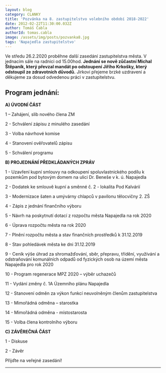 ```yaml
---
layout: blog
category: CLANKY
title: 'Pozvánka na 8. zastupitelstvo volebního období 2018-2022'
date: 2012-02-22T11:30:00.032Z
author: Tomáš Čabla
authorId: tomas.cabla
image: /assets/img/posts/pozvanka8.jpg
tags: 'Napajedla zastupitelstvo'
---
```


Ve středu 26.2.2020 proběhne další zasedání zastupitelstva města. V jednacím sále na radnici od 15.00hod. **Jednání se nově zůčastní Michal Štěpaník, který převzal mandát po odstoupení Jiřího Krkošky, který odstoupil ze zdravotních důvodů.** Jirkovi přejeme brzké uzdravení a děkujeme za dosud odvedenou práci v zastupitelstvu.


## **Program jednání:**

**A) ÚVODNÍ ČÁST** 

1 – Zahájení, slib nového člena ZM 

2 - Schválení zápisu z minulého zasedání 

3 - Volba návrhové komise 

4 - Stanovení ověřovatelů zápisu 

5 - Schválení programu 

**B) PROJEDNÁNÍ PŘEDKLÁDANÝCH ZPRÁV**

1 - Uzavření kupní smlouvy na odkoupení spoluvlastnického podílu k pozemkům pod bytovým
domem na ulici Dr. Beneše v k. ú. Napajedla

2 - Dodatek ke smlouvě kupní a směnné č. 2 - lokalita Pod Kalvárií

3 - Modernizace šaten a umývárny chlapců v pavilonu tělocvičny 2. ZŠ

4 - Zápis z jednání finančního výboru

5 - Návrh na poskytnutí dotací z rozpočtu města Napajedla na rok 2020

6 - Úprava rozpočtu města na rok 2020

7 - Plnění rozpočtu města a stav finančních prostředků k 31.12.2019

8 - Stav pohledávek města ke dni 31.12.2019

9 - Ceník výše úhrad za shromažďování, sběr, přepravu, třídění, využívání a odstraňování
komunálních odpadů od fyzických osob na území města Napajedla pro rok 2020

10 - Program regenerace MPZ 2020 – výběr uchazečů

11 - Vydání změny č. 1A Územního plánu Napajedla

12 - Stanovení odměn za výkon funkcí neuvolněným členům zastupitelstva

13 - Mimořádná odměna – starostka

14 - Mimořádná odměna - místostarosta

15 - Volba člena kontrolního výboru

**C) ZÁVĚREČNÁ ČÁST**

1 - Diskuse

2 - Závěr


Přijďte na veřejné zasedání! 



---
